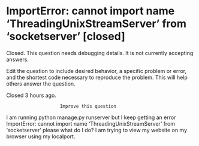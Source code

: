 
# ImportError: cannot import name ‘ThreadingUnixStreamServer’ from ‘socketserver’ [closed]







Closed. This question needs debugging details. It is not currently accepting answers.
                        
                    










 Edit the question to include desired behavior, a specific problem or error, and the shortest code necessary to reproduce the problem. This will help others answer the question.


Closed 3 hours ago.







                        Improve this question
                    



I am running python manage.py runserver but I keep getting an error ImportError: cannot import name ‘ThreadingUnixStreamServer’ from ‘socketserver’ please what do I do?
I am trying to view my website on my browser using my localport.

        
